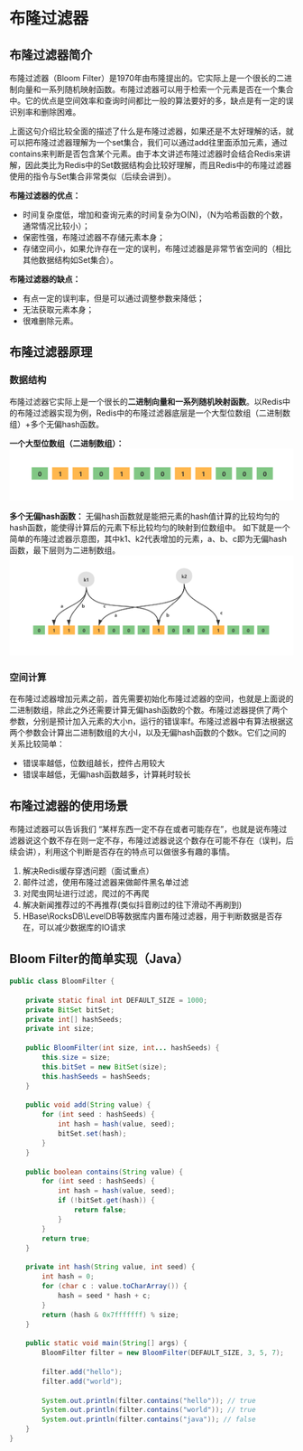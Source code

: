 # 布隆过滤器
## 布隆过滤器简介
布隆过滤器（Bloom Filter）是1970年由布隆提出的。它实际上是一个很长的二进制向量和一系列随机映射函数。布隆过滤器可以用于检索一个元素是否在一个集合中。它的优点是空间效率和查询时间都比一般的算法要好的多，缺点是有一定的误识别率和删除困难。

上面这句介绍比较全面的描述了什么是布隆过滤器，如果还是不太好理解的话，就可以把布隆过滤器理解为一个set集合，我们可以通过add往里面添加元素，通过contains来判断是否包含某个元素。由于本文讲述布隆过滤器时会结合Redis来讲解，因此类比为Redis中的Set数据结构会比较好理解，而且Redis中的布隆过滤器使用的指令与Set集合非常类似（后续会讲到）。

**布隆过滤器的优点：**
* 时间复杂度低，增加和查询元素的时间复杂为O(N)，（N为哈希函数的个数，通常情况比较小）；
* 保密性强，布隆过滤器不存储元素本身；
* 存储空间小，如果允许存在一定的误判，布隆过滤器是非常节省空间的（相比其他数据结构如Set集合）。

**布隆过滤器的缺点：**
* 有点一定的误判率，但是可以通过调整参数来降低；
* 无法获取元素本身；
* 很难删除元素。

## 布隆过滤器原理
### 数据结构
布隆过滤器它实际上是一个很长的**二进制向量和一系列随机映射函数**。以Redis中的布隆过滤器实现为例，Redis中的布隆过滤器底层是一个大型位数组（二进制数组）+多个无偏hash函数。

**一个大型位数组（二进制数组）：**
![Bloom Filter](/img/image.png)

**多个无偏hash函数：**
无偏hash函数就是能把元素的hash值计算的比较均匀的hash函数，能使得计算后的元素下标比较均匀的映射到位数组中。
如下就是一个简单的布隆过滤器示意图，其中k1、k2代表增加的元素，a、b、c即为无偏hash函数，最下层则为二进制数组。
![Bloom Filter](/img/image-1.png)

### 空间计算
在布隆过滤器增加元素之前，首先需要初始化布隆过滤器的空间，也就是上面说的二进制数组，除此之外还需要计算无偏hash函数的个数。布隆过滤器提供了两个参数，分别是预计加入元素的大小n，运行的错误率f。布隆过滤器中有算法根据这两个参数会计算出二进制数组的大小l，以及无偏hash函数的个数k。它们之间的关系比较简单：
* 错误率越低，位数组越长，控件占用较大
* 错误率越低，无偏hash函数越多，计算耗时较长

## 布隆过滤器的使用场景
布隆过滤器可以告诉我们 “某样东西一定不存在或者可能存在”，也就是说布隆过滤器说这个数不存在则一定不存，布隆过滤器说这个数存在可能不存在（误判，后续会讲），利用这个判断是否存在的特点可以做很多有趣的事情。
1. 解决Redis缓存穿透问题（面试重点）
2. 邮件过滤，使用布隆过滤器来做邮件黑名单过滤
3. 对爬虫网址进行过滤，爬过的不再爬
4. 解决新闻推荐过的不再推荐(类似抖音刷过的往下滑动不再刷到)
5. HBase\RocksDB\LevelDB等数据库内置布隆过滤器，用于判断数据是否存在，可以减少数据库的IO请求

## Bloom Filter的简单实现（Java）
```java
public class BloomFilter {

    private static final int DEFAULT_SIZE = 1000;
    private BitSet bitSet;
    private int[] hashSeeds;
    private int size;

    public BloomFilter(int size, int... hashSeeds) {
        this.size = size;
        this.bitSet = new BitSet(size);
        this.hashSeeds = hashSeeds;
    }

    public void add(String value) {
        for (int seed : hashSeeds) {
            int hash = hash(value, seed);
            bitSet.set(hash);
        }
    }

    public boolean contains(String value) {
        for (int seed : hashSeeds) {
            int hash = hash(value, seed);
            if (!bitSet.get(hash)) {
                return false;
            }
        }
        return true;
    }

    private int hash(String value, int seed) {
        int hash = 0;
        for (char c : value.toCharArray()) {
            hash = seed * hash + c;
        }
        return (hash & 0x7fffffff) % size;
    }

    public static void main(String[] args) {
        BloomFilter filter = new BloomFilter(DEFAULT_SIZE, 3, 5, 7);

        filter.add("hello");
        filter.add("world");

        System.out.println(filter.contains("hello")); // true
        System.out.println(filter.contains("world")); // true
        System.out.println(filter.contains("java")); // false
    }
}
```